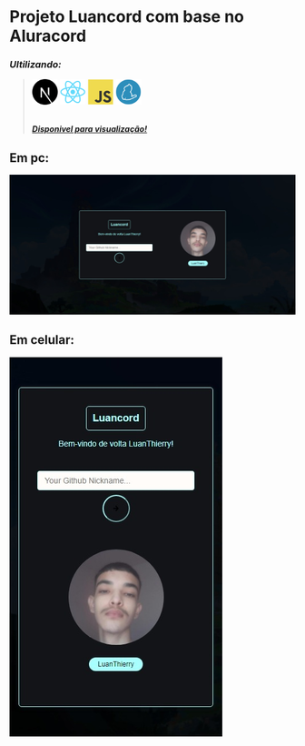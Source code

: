 # Projeto Luancord com base no Aluracord

### ***Ultilizando:***
> <img src="https://raw.githubusercontent.com/devicons/devicon/master/icons/nextjs/nextjs-original.svg" height="45" width="45">
> <img src="https://raw.githubusercontent.com/devicons/devicon/master/icons/react/react-original.svg" height="45" width="45">
> <img src="https://raw.githubusercontent.com/devicons/devicon/master/icons/javascript/javascript-original.svg" height="45" width="45">
> <img src="https://raw.githubusercontent.com/devicons/devicon/master/icons/yarn/yarn-original.svg" height="45" width="45">
><br>
><br>
>
>[***Disponivel para visualização!***](https://imersao-react-alura-gules-iota.vercel.app/)

## Em pc:
<img src="pc.jpeg">

## Em celular:
<img src="mb.jpeg">

<BR>
